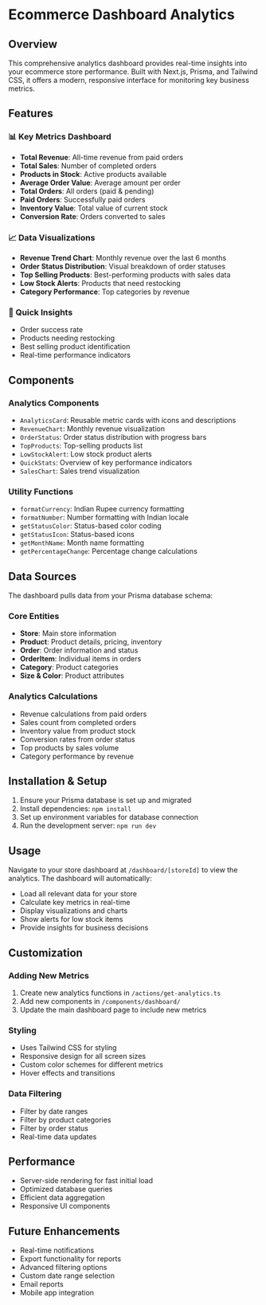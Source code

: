 # Ecommerce Dashboard Analytics

## Overview
This comprehensive analytics dashboard provides real-time insights into your ecommerce store performance. Built with Next.js, Prisma, and Tailwind CSS, it offers a modern, responsive interface for monitoring key business metrics.

## Features

### 📊 Key Metrics Dashboard
- **Total Revenue**: All-time revenue from paid orders
- **Total Sales**: Number of completed orders
- **Products in Stock**: Active products available
- **Average Order Value**: Average amount per order
- **Total Orders**: All orders (paid & pending)
- **Paid Orders**: Successfully paid orders
- **Inventory Value**: Total value of current stock
- **Conversion Rate**: Orders converted to sales

### 📈 Data Visualizations
- **Revenue Trend Chart**: Monthly revenue over the last 6 months
- **Order Status Distribution**: Visual breakdown of order statuses
- **Top Selling Products**: Best-performing products with sales data
- **Low Stock Alerts**: Products that need restocking
- **Category Performance**: Top categories by revenue

### 🎯 Quick Insights
- Order success rate
- Products needing restocking
- Best selling product identification
- Real-time performance indicators

## Components

### Analytics Components
- `AnalyticsCard`: Reusable metric cards with icons and descriptions
- `RevenueChart`: Monthly revenue visualization
- `OrderStatus`: Order status distribution with progress bars
- `TopProducts`: Top-selling products list
- `LowStockAlert`: Low stock product alerts
- `QuickStats`: Overview of key performance indicators
- `SalesChart`: Sales trend visualization

### Utility Functions
- `formatCurrency`: Indian Rupee currency formatting
- `formatNumber`: Number formatting with Indian locale
- `getStatusColor`: Status-based color coding
- `getStatusIcon`: Status-based icons
- `getMonthName`: Month name formatting
- `getPercentageChange`: Percentage change calculations

## Data Sources

The dashboard pulls data from your Prisma database schema:

### Core Entities
- **Store**: Main store information
- **Product**: Product details, pricing, inventory
- **Order**: Order information and status
- **OrderItem**: Individual items in orders
- **Category**: Product categories
- **Size & Color**: Product attributes

### Analytics Calculations
- Revenue calculations from paid orders
- Sales count from completed orders
- Inventory value from product stock
- Conversion rates from order status
- Top products by sales volume
- Category performance by revenue

## Installation & Setup

1. Ensure your Prisma database is set up and migrated
2. Install dependencies: `npm install`
3. Set up environment variables for database connection
4. Run the development server: `npm run dev`

## Usage

Navigate to your store dashboard at `/dashboard/[storeId]` to view the analytics. The dashboard will automatically:

- Load all relevant data for your store
- Calculate key metrics in real-time
- Display visualizations and charts
- Show alerts for low stock items
- Provide insights for business decisions

## Customization

### Adding New Metrics
1. Create new analytics functions in `/actions/get-analytics.ts`
2. Add new components in `/components/dashboard/`
3. Update the main dashboard page to include new metrics

### Styling
- Uses Tailwind CSS for styling
- Responsive design for all screen sizes
- Custom color schemes for different metrics
- Hover effects and transitions

### Data Filtering
- Filter by date ranges
- Filter by product categories
- Filter by order status
- Real-time data updates

## Performance

- Server-side rendering for fast initial load
- Optimized database queries
- Efficient data aggregation
- Responsive UI components

## Future Enhancements

- Real-time notifications
- Export functionality for reports
- Advanced filtering options
- Custom date range selection
- Email reports
- Mobile app integration 